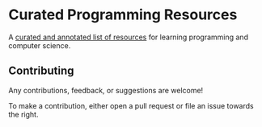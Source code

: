 # Curated Programming Resources

A [curated and annotated list of resources](https://github.com/Michael0x2a/curated-programming-resources/blob/master/resources.md) for learning programming and computer science.

## Contributing

Any contributions, feedback, or suggestions are welcome!

To make a contribution, either open a pull request or file an issue towards the right.
